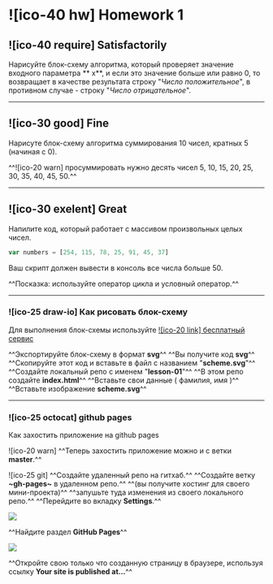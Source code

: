 # ![ico-40 hw] Homework 1

## ![ico-40 require] Satisfactorily

Нарисуйте блок-схему алгоритма, который проверяет значение входного параметра ** x**, и если это значение больше или равно 0, то возвращает в качестве результата строку "_Число положительное_", в противном случае - строку "_Число отрицательное_".

_______________________________________________________________________

## ![ico-30 good] Fine

Нарисуте блок-схему алгоритма суммирования 10 чисел, кратных 5 (начиная с 0).

^^![ico-20 warn] просуммировать нужно десять чисел 5, 10, 15, 20, 25, 30, 35, 40, 45, 50.^^

______________________________________________________________________

## ![ico-30 exelent] Great

Напилите код, который работает с массивом произвольных целых чисел.

~~~js
var numbers = [254, 115, 78, 25, 91, 45, 37]
~~~

Ваш скрипт должен вывести в консоль все числа больше 50.

^^Посказка: используйте оператор цикла и условный оператор.^^

_______________________________________________________

### ![ico-25 draw-io] Как рисовать блок-схему

Для выполнения блок-схемы используйте [![ico-20 link] бесплатный сервис](https://www.draw.io/)

^^Экспортируйте блок-схему в формат  **svg**^^
^^Вы получите код  **svg**^^
^^Скопируйте этот код и вставьте в файл с названием "**scheme.svg**"^^
^^Создайте локальный репо с именем "**lesson-01**"^^
^^В этом репо создайте  **index.html**^^
^^Вставьте свои данные ( фамилия, имя )^^
^^Вставьте изображение **scheme.svg**^^

_______________________________________________________

### ![ico-25 octocat] github pages

Как захостить приложение на github pages

![ico-20 warn] ^^Теперь захостить приложение можно и с ветки **master**.^^

![ico-25 git] ^^Создайте удаленный репо на гитхаб.^^
^^Создайте ветку  **~gh-pages~**  в удаленном репо.^^
^^(вы получите хостинг для своего мини-проекта)^^
^^запушьте туда изменения из своего локального репо.^^
^^Перейдите во вкладку **Settings**.^^

![](illustrations/github-settings.png)

^^Найдите раздел **GitHub Pages**^^

![](illustrations/gh-pages.png)

^^Откройте свою только что созданную страницу в браузере, используя ссылку **Your site is published at...**^^
